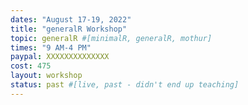 ```yaml
---
dates: "August 17-19, 2022"
title: "generalR Workshop"
topic: generalR #[minimalR, generalR, mothur]
times: "9 AM-4 PM"
paypal: XXXXXXXXXXXXXX
cost: 475
layout: workshop
status: past #[live, past - didn't end up teaching]
---
```

